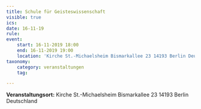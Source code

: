 ```yaml
---
title: Schule für Geisteswissenschaft
visible: true
ics: 
date: 16-11-19
rule: 
event:
	start: 16-11-2019 18:00
	end: 16-11-2019 19:00
	location: 'Kirche St.-Michaelsheim Bismarkallee 23 14193 Berlin Deutschland'
taxonomy:
	category: veranstaltungen
	tag: 

---
```




**Veranstaltungsort:** Kirche St.-Michaelsheim
Bismarkallee 23
14193 Berlin
Deutschland

